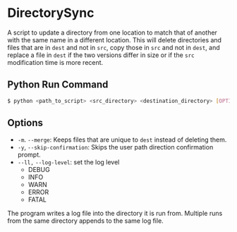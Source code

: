 # DirectorySync

A script to update a directory from one location to match that of another with the same name in a
different location. This will delete directories and files that are in `dest` and not in `src`, copy
those in `src` and not in `dest`, and replace a file in `dest` if the two versions differ in size or
if the `src` modification time is more recent.

## Python Run Command

```bash
$ python <path_to_script> <src_directory> <destination_directory> [OPTIONS]
```

## Options
* `-m`. `--merge`: Keeps files that are unique to `dest` instead of deleting them.
* `-y`, `--skip-confirmation`: Skips the user path direction confirmation prompt.
* `--ll,` `--log-level`: set the log level
  * DEBUG
  * INFO
  * WARN
  * ERROR
  * FATAL

The program writes a log file into the directory it is run from. Multiple runs from the same
directory appends to the same log file.

